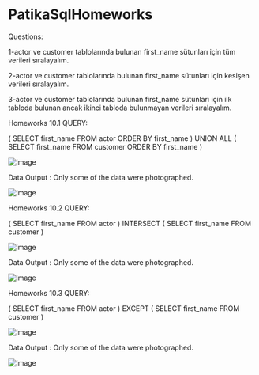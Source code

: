 # PatikaSqlHomeworks

Questions:

1-actor ve customer tablolarında bulunan first_name sütunları için tüm verileri sıralayalım.

2-actor ve customer tablolarında bulunan first_name sütunları için kesişen verileri sıralayalım.

3-actor ve customer tablolarında bulunan first_name sütunları için ilk tabloda bulunan ancak ikinci tabloda bulunmayan verileri sıralayalım.

Homeworks 10.1 QUERY:

(
	SELECT first_name FROM actor
	ORDER BY first_name
)
UNION ALL
(
	SELECT first_name FROM customer
	ORDER BY first_name
)

![image](https://user-images.githubusercontent.com/73027559/152127335-61d65262-c28e-4525-b585-2855f6c1a19a.png)

Data Output : Only some of the data were photographed.

![image](https://user-images.githubusercontent.com/73027559/152127674-a95a68fb-8266-4a58-a458-ed08f88db196.png)

Homeworks 10.2 QUERY:

(
	SELECT first_name FROM actor
)
INTERSECT
(
	SELECT first_name FROM customer
)

![image](https://user-images.githubusercontent.com/73027559/152127756-a03203db-fc6b-4518-96c1-34bb6cdf0a5a.png)

Data Output : Only some of the data were photographed.

![image](https://user-images.githubusercontent.com/73027559/152127790-70336c5a-9e5c-4e96-a2d2-8de000030d9d.png)

Homeworks 10.3 QUERY:

(
	SELECT first_name FROM actor
)
EXCEPT
(
	SELECT first_name FROM customer
)

![image](https://user-images.githubusercontent.com/73027559/152127940-87e0e71d-1540-4379-9f72-f7686c670232.png)

Data Output :  Only some of the data were photographed.

![image](https://user-images.githubusercontent.com/73027559/152127963-6b8f082b-93b1-4a31-aad6-28c7cf74d37d.png)
